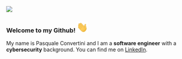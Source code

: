 <img src="./hero.gif">

### Welcome to my Github! <img src="./wave.gif" width="30px">

My name is Pasquale Convertini and I am a **software engineer** with a **cybersecurity** background. You can find me on [LinkedIn](https://www.linkedin.com/in/pasqualeconvertini95).

<!--
**pasquale95/pasquale95** is a ✨ _special_ ✨ repository because its `README.md` (this file) appears on your GitHub profile.

Here are some ideas to get you started:

- 🔭 I’m currently working on ...
- 🌱 I’m currently learning ...
- 👯 I’m looking to collaborate on ...
- 🤔 I’m looking for help with ...
- 💬 Ask me about ...
- 📫 How to reach me: ...
- 😄 Pronouns: ...
- ⚡ Fun fact: ...
-->
